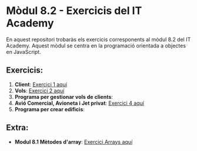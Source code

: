 # Mòdul 8.2 - Exercicis del IT Academy

En aquest repositori trobaràs els exercicis corresponents al mòdul 8.2 del IT Academy. Aquest mòdul se centra en la programació orientada a objectes en JavaScript.

## Exercicis:

1. **Client**: [Exercici 1 aquí](https://github.com/Luovtyrell/FDLP_Lucia-M-Ordonez-Vilanova/tree/f136440e1ff5e32795b801cdded1479e10546676/ej%201)
2. **Vols**: [Exercici 2 aquí](https://github.com/Luovtyrell/FDLP_Lucia-M-Ordonez-Vilanova/tree/f136440e1ff5e32795b801cdded1479e10546676/ej%202)
3. **Programa per gestionar vols de clients**:
4. **Avió Comercial, Avioneta i Jet privat**: [Exercici 4 aquí](https://github.com/Luovtyrell/FDLP_Lucia-M-Ordonez-Vilanova/tree/d3ef9e7bd7a182930f29d86e402aed5ef362a508/ej%204)
5. **Programa per crear edificis**: 

## Extra:

- **Modul 8.1 Mètodes d'array**: [Exercici Arrays aquí](https://github.com/Luovtyrell/FDLP_Lucia-M-Ordonez-Vilanova/tree/f136440e1ff5e32795b801cdded1479e10546676/M%208.1/ej%201)
